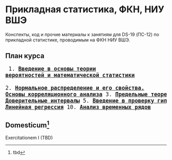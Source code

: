 # Прикладная статистика, ФКН, НИУ ВШЭ

Конспекты, код и прочие материалы к занятиям для DS-19 (ПС-12) по прикладной статистике, проводимым на ФКН НИУ ВШЭ.

## План курса
<big><pre>
    1. [**Введение в основы теории вероятностей и математической статистики**](./week_1)	
    2. [**Нормальное распределение и его свойства. Основы корреляционного анализа**](./week_2)
	3. [**Предельные теоремы в статистике**](./week_3)
	4. [**Доверительные интервалы**](./week_4)
	5. [**Введение в проверку гипотез**](./week_5)
	6. [**Непараметрические критерии**](./week_6)
	7. [**Процедуры AB-тестирования**](./week_7)
	8. [**Множественная проверка гипотез**](./week_8)
	9. [**Линейная регрессия**](./week_9)
	10. [**Анализ временных рядов**](./week_10)
</pre></big>

## Domesticum[^1]

Exercitationem I (TBD)

[^1]: tbd
